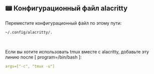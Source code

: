 ## 📟 Конфигурационный файл alacritty 

<p>Переместите конфигурационный файл по этому пути:</p> 

```bash
~/.config/alacritty/.
```

<br />

<p>
Если вы хотите использовать tmux вместе с alacritty, добавьте эту линию после 
[ program=/bin/bash ]:
</p>

```yaml
args=["-c", "tmux -u"]
``` 

